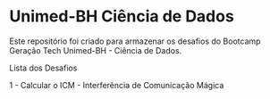 # Unimed-BH Ciência de Dados
Este repositório foi criado para armazenar os desafios do Bootcamp Geração Tech Unimed-BH - Ciência de Dados.

Lista dos Desafios

1 - Calcular o ICM - Interferência de Comunicação Mágica
